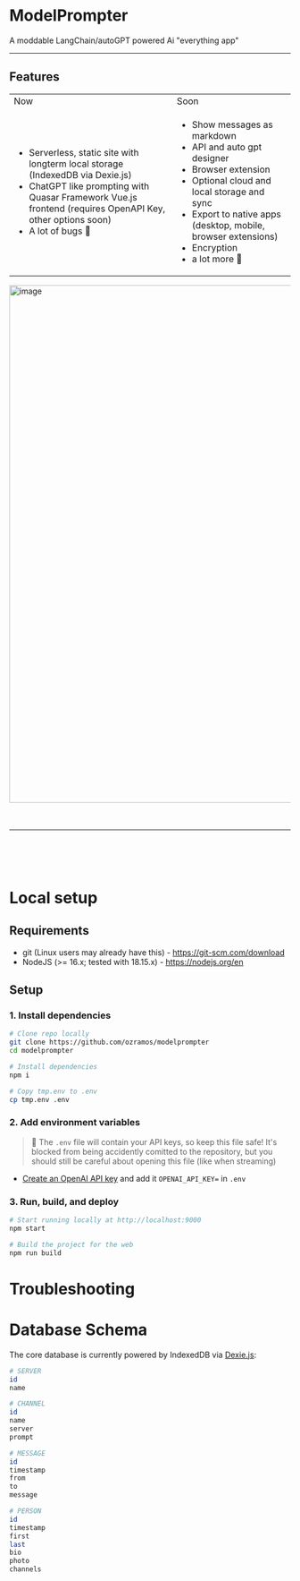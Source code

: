 # ModelPrompter

A moddable LangChain/autoGPT powered Ai "everything app"

---

## Features
<table>
  <tr>
    <td>Now</td>
    <td>Soon</td>
  </tr>
  <tr>
    <td>
      <ul>
        <li>Serverless, static site with longterm local storage (IndexedDB via Dexie.js)</li>
        <li>ChatGPT like prompting with Quasar Framework Vue.js frontend (requires OpenAPI Key, other options soon)</li>
        <li>A lot of bugs 🐞</li>
      </ul>
    </td>
    <td>
      <ul>
      <li>Show messages as markdown
      <li>API and auto gpt designer
      <li>Browser extension
      <li>Optional cloud and local storage and sync
      <li>Export to native apps (desktop, mobile, browser extensions)
      <li>Encryption
      <li>a lot more 🚀
      </ul>
    </td>
  </tr>
</table>


<img width="925" alt="image" src="https://user-images.githubusercontent.com/69949201/236665885-310b02d8-0556-409c-8be0-425b888189a4.png">

<br>
<br>
<br>
<hr>
<br>
<br>
<br>

# Local setup
## Requirements
- git (Linux users may already have this) - https://git-scm.com/download
- NodeJS (>= 16.x; tested with 18.15.x) - https://nodejs.org/en

## Setup
### 1. Install dependencies
```bash
# Clone repo locally
git clone https://github.com/ozramos/modelprompter
cd modelprompter

# Install dependencies
npm i

# Copy tmp.env to .env
cp tmp.env .env
```

### 2. Add environment variables
> 🚨 The `.env` file will contain your API keys, so keep this file safe! It's blocked from being accidently comitted to the repository, but you should still be careful about opening this file (like when streaming)

- [Create an OpenAI API key](https://platform.openai.com/account/api-keys) and add it `OPENAI_API_KEY=` in `.env`


### 3. Run, build, and deploy
```bash
# Start running locally at http://localhost:9000
npm start

# Build the project for the web
npm run build
```


# Troubleshooting


# Database Schema
The core database is currently powered by IndexedDB via [Dexie.js](https://dexie.org/):

```bash
# SERVER
id
name

# CHANNEL
id
name
server
prompt

# MESSAGE
id
timestamp
from
to
message

# PERSON
id
timestamp
first
last
bio
photo
channels
```

